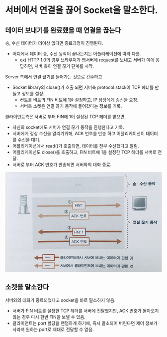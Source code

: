 # 서버에서 연결을 끊어 Socket을 말소한다.

## 데이터 보내기를 완료했을 때 연결을 끊는다

송, 수신 데이터가 더이상 없다면 종료과정이 진행된다.
- 어디에서 데이터 송, 수신 동작이 끝나는지는 어플리케이션에 따라 다름.
  - ex) HTTP 1.0의 경우 브라우져가 웹서버에 request를 보내고 서버가 이에 응답하면, 서버 측이 연결 끊기 단계를 시작.

Server 측에서 연결 끊기를 들어가는 것으로 간주하고
- Socket library의 close()가 호출 되면 서버측 protocol stack이 TCP 헤더를 만들고 정보를 설정.
  - 컨트롤 비트의 FIN 비트에 1을 설정하고, IP 담당에게 송신을 요청.
  - 서버측 소켓은 연결 끊기 동작에 들어갔다는 정보를 기록.

클라이언트측은 서버로 부터 FIN에 1이 설정된 TCP 헤더를 받으면,
- 자신의 socket에도 서버가 연결 끊기 동작을 진행한다고 기록.
- 서버에게 정상 수신을 알리기위해, ACK 번호를 반송 하고 어플리케이션이 데이터를 수신을 대기.
- 어플리케이션에서 read()가 호출되면, 데이터를 전부 수신했다고 알림.
- 어플리케이션도 close()를 호출하고, FIN 비트에 1을 설정한 TCP 헤더를 서버로 전달.
- 서버로 부터 ACK 번호가 반송되면 서버와의 대화 종료.
<p align="center"><img src="img/4_1.png"></p>

## 소켓을 말소한다

서버와의 대화가 종료되었다고 socket을 바로 말소하지 않음.
- 서버가 FIN 비트를 설정한 TCP 헤더를 서버에 전달했지만, ACK 번호가 돌아오지 않는 경우 다시 한번 FIN을 보낼 수 있음.
- 클라이언트는 port 할당을 랜덤하게 하기에, 즉시 말소되어 버린다면 제어 정보가 사라져 원하는 port로 제대로 전달할 수 없음.